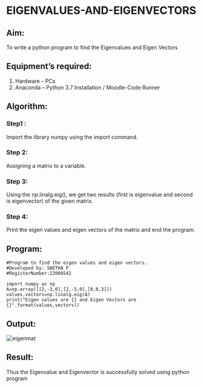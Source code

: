 # EIGENVALUES-AND-EIGENVECTORS
## Aim:
To write a python program to find the Eigenvalues and Eigen Vectors
## Equipment’s required:
1. 	Hardware – PCs
2. 	Anaconda – Python 3.7 Installation / Moodle-Code Runner
## Algorithm:
### Step1 :

Import the library numpy using the import command. 

### Step 2:

Assigning  a matrix to a variable. 

### Step 3:

Using the np.linalg.eig(),  we get two results (first is eigenvalue and second is eigenvector) of the given matrix.

### Step 4:

Print the eigen values and eigen vectors of the matrix and end the program.

## Program:
```
#Program to find the eigen values and eigen vectors.
#Developed by: SWETHA P
#RegisterNumber:22008542

import numpy as np
A=np.array([[2,-3,0],[2,-5,0],[0,0,3]])
values,vectors=np.linalg.eig(A)
print("Eigen values are {} and Eigen Vectors are {}".format(values,vectors))
```
## Output:

![eigenmat](https://user-images.githubusercontent.com/120623583/214816022-2e6d9361-7065-4d6c-a108-2c3756bc46a7.png)

## Result:
Thus the Eigenvalue and Eigenvector is successfully solved using python program
